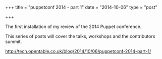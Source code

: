 +++
title = "puppetconf 2014 - part 1"
date = "2014-10-06"
type = "post"

+++

The first installation of my review of the 2014 Puppet conference.

This series of posts will cover the talks, workshops and the contributors summit.

http://tech.opentable.co.uk/blog/2014/10/06/puppetconf-2014-part-1/

